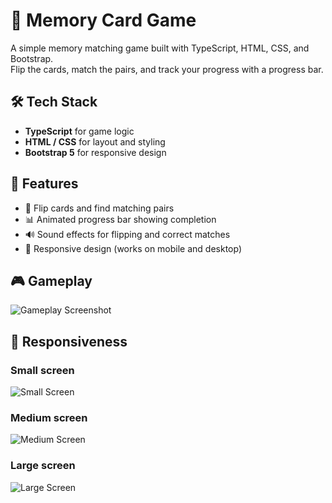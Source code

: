 # 🧠 Memory Card Game

A simple memory matching game built with TypeScript, HTML, CSS, and Bootstrap.  
Flip the cards, match the pairs, and track your progress with a progress bar.

## 🛠️ Tech Stack
- **TypeScript** for game logic
- **HTML / CSS** for layout and styling
- **Bootstrap 5** for responsive design

## 🚀 Features
- 🎴 Flip cards and find matching pairs
- 📊 Animated progress bar showing completion
- 🔊 Sound effects for flipping and correct matches
- 📱 Responsive design (works on mobile and desktop)

## 🎮 Gameplay
![Gameplay Screenshot](./assets/screenshots/gameplay.png)

## 📱 Responsiveness
### Small screen
![Small Screen](./assets/screenshots/small.png)

### Medium screen
![Medium Screen](./assets/screenshots/md.png)

### Large screen
![Large Screen](./assets/screenshots/lrg.png)

